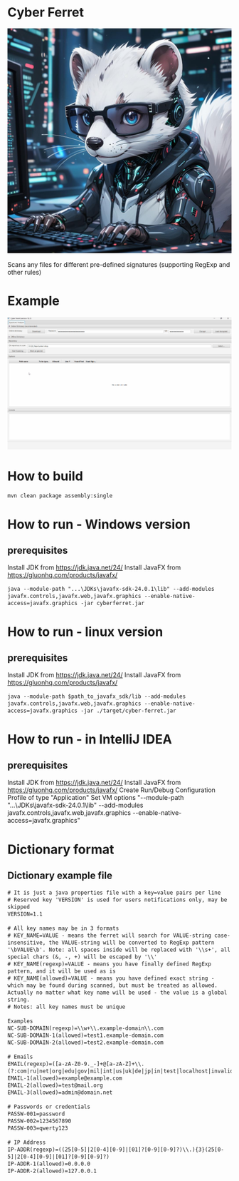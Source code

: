 # Cyber Ferret
[<img src="./docs/cyber-ferret.jpg">]()

Scans any files for different pre-defined signatures (supporting RegExp and other rules)

# Example
[<img src="./docs/run-example.gif">]()

# How to build
```shell
mvn clean package assembly:single
```

# How to run - Windows version
## prerequisites
Install JDK from https://jdk.java.net/24/
Install JavaFX from https://gluonhq.com/products/javafx/
```shell
java --module-path "...\JDKs\javafx-sdk-24.0.1\lib" --add-modules javafx.controls,javafx.web,javafx.graphics --enable-native-access=javafx.graphics -jar cyberferret.jar
```

# How to run - linux version
## prerequisites
Install JDK from https://jdk.java.net/24/
Install JavaFX from https://gluonhq.com/products/javafx/
```shell
java --module-path $path_to_javafx_sdk/lib --add-modules javafx.controls,javafx.web,javafx.graphics --enable-native-access=javafx.graphics -jar ./target/cyber-ferret.jar
```
# How to run - in IntelliJ IDEA
## prerequisites
Install JDK from https://jdk.java.net/24/
Install JavaFX from https://gluonhq.com/products/javafx/
Create Run/Debug Configuration Profile of type "Application"
Set VM options "--module-path "...\JDKs\javafx-sdk-24.0.1\lib" --add-modules  javafx.controls,javafx.web,javafx.graphics --enable-native-access=javafx.graphics"


# Dictionary format
## Dictionary example file
```properties
# It is just a java properties file with a key=value pairs per line
# Reserved key 'VERSION' is used for users notifications only, may be skipped
VERSION=1.1

# All key names may be in 3 formats
# KEY_NAME=VALUE - means the ferret will search for VALUE-string case-insensitive, the VALUE-string will be converted to RegExp pattern '\bVALUE\b'. Note: all spaces inside will be replaced with '\\s+', all special chars (&, -, +) will be escaped by '\\'
# KEY_NAME(regexp)=VALUE - means you have finally defined RegExp pattern, and it will be used as is
# KEY_NAME(allowed)=VALUE - means you have defined exact string - which may be found during scanned, but must be treated as allowed. Actually no matter what key name will be used - the value is a global string.
# Notes: all key names must be unique

Examples
NC-SUB-DOMAIN(regexp)=\\w+\\.example-domain\\.com
NC-SUB-DOMAIN-1(allowed)=test1.example-domain.com
NC-SUB-DOMAIN-2(allowed)=test2.example-domain.com

# Emails
EMAIL(regexp)=([a-zA-Z0-9._-]+@[a-zA-Z]+\\.(?:com|ru|net|org|edu|gov|mil|int|us|uk|de|jp|in|test|localhost|invalid|example|arab|cn|ua)+)
EMAIL-1(allowed)=example@example.com
EMAIL-2(allowed)=test@mail.org
EMAIL-3(allowed)=admin@domain.net

# Passwords or credentials
PASSW-001=password
PASSW-002=1234567890
PASSW-003=qwerty123

# IP Address
IP-ADDR(regexp)=((25[0-5]|2[0-4][0-9]|[01]?[0-9][0-9]?)\\.){3}(25[0-5]|2[0-4][0-9]|[01]?[0-9][0-9]?)
IP-ADDR-1(allowed)=0.0.0.0
IP-ADDR-2(allowed)=127.0.0.1
```